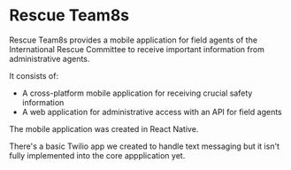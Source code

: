 # Rescue Team8s
Rescue Team8s provides a mobile application for field agents of the International Rescue Committee to receive important information from administrative agents.

It consists of:
- A cross-platform mobile application for receiving crucial safety information
- A web application for administrative access with an API for field agents

The mobile application was created in React Native.

There's a basic Twilio app we created to handle text messaging but it isn't fully implemented into the core appplication yet.
